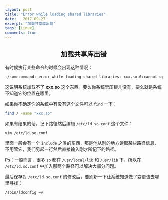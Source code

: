 ```yaml
---
layout: post
title: "Error while loading shared libraries"
date:   2017-09-27
excerpt: "加载共享库出错"
tags: [Linux]
comments: true
---
```


<center><h2>加载共享库出错</h2></center>

<!--more-->

有时候执行某些命令的时候会出现这种情况：

```sh
./somecommand: error while loading shared libraries: xxx.so.0:cannot open shared object file: No such file or directory
```

这说明系统加载不了 **xxx.so** 这个东西。要么你系统里压根儿没有，要么就是系统不知道它的位置在哪里。

如果你不确定你的系统中有没有这个文件可以 `find` 一下：

```sh
find / -name "xxx.so"
```

如果有结果的话，记下路径然后编辑 `/etc/ld.so.conf` 这个文件：

```sh
vim /etc/ld.so.conf
```

里面一般会有一个 `include` 之类的东西，那是他从别的地方读取某些路径信息，不用管它，我们另起一行然后直接输入刚才所记下的路径。

Ps：一般而言，很多 `so` 都在 `/usr/local/lib` 和 `/usr/lib` 下，所以在 `/etc/ld.so.conf` 中加入那两个路径可以解决大部分问题。 

最后保存对 `/etc/ld.so.conf` 的修改后，要刷新一下让系统知道做了变更该去哪里寻找：

```sh
/sbin/ldconfig –v
```